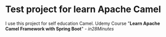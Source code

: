 # Test project for learn Apache Camel

I use this project for self education Camel.
Udemy Course "**Learn Apache Camel Framework with Spring Boot**" - _in28Minutes_
